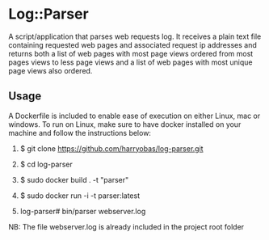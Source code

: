 # Log::Parser

A script/application that parses web requests log. It receives a plain text file containing requested web pages and associated request ip addresses and returns both a list of web pages with most page views ordered from most pages views to less page views and a list of web pages with most unique page views also ordered.


## Usage

 A Dockerfile is included to enable ease of execution on either Linux, mac or windows. To run on Linux, make sure to have docker installed on your machine and follow the instructions below:

1. $ git clone https://github.com/harryobas/log-parser.git

2. $ cd log-parser

3. $ sudo docker build . -t "parser"

4. $ sudo docker run -i -t parser:latest

5. log-parser# bin/parser webserver.log

NB: The file webserver.log is already included in the project root folder
